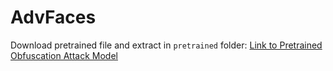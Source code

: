 # AdvFaces


Download pretrained file and extract in `pretrained` folder:
[Link to Pretrained Obfuscation Attack Model](https://drive.google.com/file/d/1QfptqO9WffhjUQmrNVYuSVF-iCVT_U5h/view?usp=sharing)

